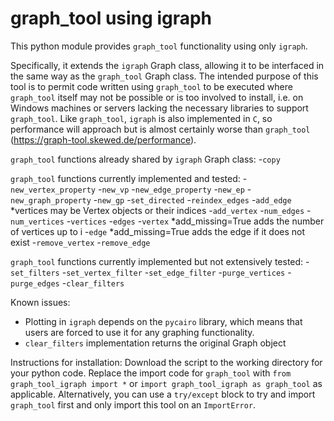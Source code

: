 graph_tool using igraph
=======================

This python module provides `graph_tool` functionality using only `igraph`.

Specifically, it extends the `igraph` Graph class, allowing it to be interfaced in the same way as the `graph_tool` Graph class. The intended purpose of this tool is to permit code written using `graph_tool` to be executed where `graph_tool` itself may not be possible or is too involved to install, i.e. on Windows machines or servers lacking the necessary libraries to support `graph_tool`. Like `graph_tool`, `igraph` is also implemented in `C`, so performance will approach but is almost certainly worse than `graph_tool` (https://graph-tool.skewed.de/performance).

`graph_tool` functions already shared by `igraph` Graph class:
-`copy`

`graph_tool` functions currently implemented and tested:
-`new_vertex_property`
-`new_vp`
-`new_edge_property`
-`new_ep`
-`new_graph_property`
-`new_gp`
-`set_directed`
-`reindex_edges`
-`add_edge` *vertices may be Vertex objects or their indices
-`add_vertex`
-`num_edges`
-`num_vertices`
-`vertices`
-`edges`
-`vertex` *add_missing=True adds the number of vertices up to i
-`edge` *add_missing=True adds the edge if it does not exist
-`remove_vertex`
-`remove_edge`

`graph_tool` functions currently implemented but not extensively tested:
-`set_filters`
-`set_vertex_filter`
-`set_edge_filter`
-`purge_vertices`
-`purge_edges`
-`clear_filters`

Known issues:
- Plotting in `igraph` depends on the `pycairo` library, which means that users are forced to use it for any graphing functionality.
- `clear_filters` implementation returns the original Graph object

Instructions for installation:
Download the script to the working directory for your python code.
Replace the import code for `graph_tool` with `from graph_tool_igraph import *` or `import graph_tool_igraph as graph_tool` as applicable. Alternatively, you can use a `try/except` block to try and import `graph_tool` first and only import this tool on an `ImportError`.